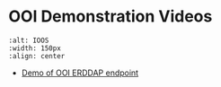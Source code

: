 # OOI Demonstration Videos

```{image} ../../images/OOI.png
:alt: IOOS
:width: 150px
:align: center
```
* [Demo of OOI ERDDAP endpoint](https://www.youtube.com/watch?v=tj4M9hodTG0)